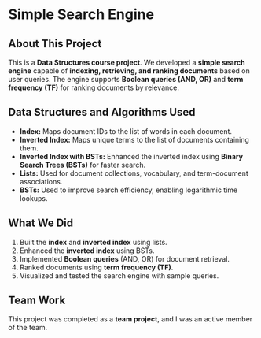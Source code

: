 # Simple Search Engine

## About This Project
This is a **Data Structures course project**. We developed a **simple search engine** capable of **indexing, retrieving, and ranking documents** based on user queries. The engine supports **Boolean queries (AND, OR)** and **term frequency (TF)** for ranking documents by relevance.

## Data Structures and Algorithms Used
- **Index:** Maps document IDs to the list of words in each document.  
- **Inverted Index:** Maps unique terms to the list of documents containing them.  
- **Inverted Index with BSTs:** Enhanced the inverted index using **Binary Search Trees (BSTs)** for faster search.  
- **Lists:** Used for document collections, vocabulary, and term-document associations.  
- **BSTs:** Used to improve search efficiency, enabling logarithmic time lookups.

## What We Did
1. Built the **index** and **inverted index** using lists.  
2. Enhanced the **inverted index** using BSTs.  
3. Implemented **Boolean queries** (AND, OR) for document retrieval.  
4. Ranked documents using **term frequency (TF)**.  
5. Visualized and tested the search engine with sample queries.

   
## Team Work
This project was completed as a **team project**, and I was an active member of the team.

